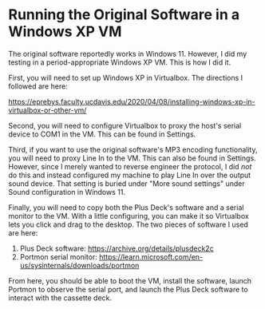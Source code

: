 # Running the Original Software in a Windows XP VM

The original software reportedly works in Windows 11. However, I did my
testing in a period-appropriate Windows XP VM. This is how I did it.

First, you will need to set up Windows XP in Virtualbox. The directions I
followed are here:

<https://eprebys.faculty.ucdavis.edu/2020/04/08/installing-windows-xp-in-virtualbox-or-other-vm/>

Second, you will need to configure Virtualbox to proxy the host's serial device
to COM1 in the VM. This can be found in Settings.

Third, if you want to use the original software's MP3 encoding functionality,
you will need to proxy Line In to the VM. This can also be found in Settings.
However, since I merely wanted to reverse engineer the protocol, I did *not* do
this and instead configured my machine to play Line In over the output sound
device. That setting is buried under "More sound settings" under Sound
configuration in Windows 11.

Finally, you will need to copy both the Plus Deck's software and a serial
monitor to the VM. With a little configuring, you can make it so Virtualbox
lets you click and drag to the desktop. The two pieces of software I used are
here:

1. Plus Deck software: <https://archive.org/details/plusdeck2c>
2. Portmon serial monitor: <https://learn.microsoft.com/en-us/sysinternals/downloads/portmon>

From here, you should be able to boot the VM, install the software, launch
Portmon to observe the serial port, and launch the Plus Deck software to
interact with the cassette deck.
